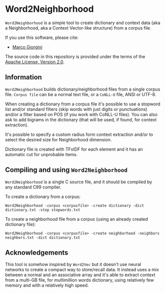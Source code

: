 Word2Neighborhood
====

`Word2Neighborhood` is a simple tool to create dictionary and context data (aka a Neighborhood, aka a Context Vector-like structure) from a corpus file.

If you use this software, please cite:
* [Marco Giorgini](http://www.marcogiorgini.com)

The source code in this repository is provided under the terms of the [Apache License, Version 2.0](http://www.apache.org/licenses/LICENSE-2.0.html).

## Information

`Word2Neighborhood` builds dictionary/neighborhood files from a single corpus file.
`Corpus file` can be a normal text file, or a `CoNLL-U` file, ANSI or UTF-8.

When creating a dictionary from a corpus file it's possible to use a stopword list and/or standard filters (skip words with just digits or punctuations) and/or a filter based on POS (if you work with CoNLL-U files). You can also ask to add bigrams in the dictionary (that will be used, if found, for context extraction).

It's possible to specify a custom radius form context extraction and/or to select the desired size for Neighborhood dimension.

Dictionary file is created with TFxIDF for each element and it has an automatic cut for unprobable items.

## Compiling and using `Word2Neighborhood`

`Word2Neighborhood` is a single C source file, and it should be compiled by any standard C99 compiler.

To create a dictionary from a corpus:

    Word2Neighborhood -corpus <corpusfile> -create dictionary -dict dictionary.txt -stop stopwords.txt

To create a neighborhood file from a corpus (using an already created dictionary file):
	
	Word2Neighborhood -corpus <corpusfile> -create neighborhood -neighbors neighbors.txt -dict dictionary.txt 

## Acknowledgements

This tool is somehow inspired by `Word2Vec` but it doesn't use neural networks to create a compact way to store/recall data. 
It instead uses a mix between a normal and an associative array and it's able to extract context from a multi-GB file, for multimillion words dictionary, using relatively few memory and with a relatively high speed.

